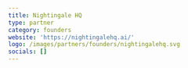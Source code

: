 ```yaml
---
title: Nightingale HQ
type: partner
category: founders
website: 'https://nightingalehq.ai/'
logo: /images/partners/founders/nightingalehq.svg
socials: []
---
```


